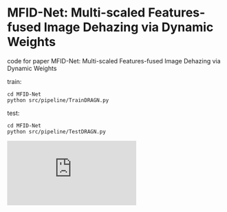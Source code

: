 # MFID-Net: Multi-scaled Features-fused Image Dehazing via Dynamic Weights
code for paper MFID-Net: Multi-scaled Features-fused Image Dehazing via Dynamic Weights

train:
```
cd MFID-Net
python src/pipeline/TrainDRAGN.py
```
test:
```
cd MFID-Net
python src/pipeline/TestDRAGN.py
```

![dirty deeds done dirt cheap](https://github.com/awhitewhale/MFID-Net/blob/main/图1气泡图v3.pdf)

